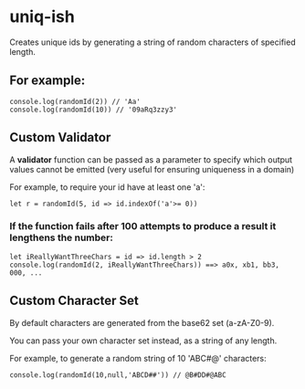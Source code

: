 # uniq-ish
Creates unique ids by generating a string of random characters of specified length.

## For example:

```
console.log(randomId(2)) // 'Aa'  
console.log(randomId(10)) // '09aRq3zzy3'
```

## Custom Validator
A <b>validator</b> function can be passed as a parameter to specify which output values cannot be emitted 
(very useful for ensuring uniqueness in a domain)

For example, to require your id have at least one 'a':  

```
let r = randomId(5, id => id.indexOf('a'>= 0))
```

### If the function fails after 100 attempts to produce a result it lengthens the number:

```
let iReallyWantThreeChars = id => id.length > 2
console.log(randomId(2, iReallyWantThreeChars)) ==> a0x, xb1, bb3, 000, ...  
```

## Custom Character Set
By default characters are generated from the base62 set (a-zA-Z0-9).

You can pass your own character set instead, as a string of any length.

For example, to generate a random string of 10 'ABC#@' characters: 

```
console.log(randomId(10,null,'ABCD##')) // @B#DD#@ABC
```
